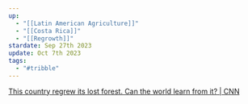 ```yaml
---
up:
  - "[[Latin American Agriculture]]"
  - "[[Costa Rica]]"
  - "[[Regrowth]]"
stardate: Sep 27th 2023
update: Oct 7th 2023
tags:
  - "#tribble"
---
```



[This country regrew its lost forest. Can the world learn from it? | CNN](https://www.cnn.com/2020/07/27/americas/reforestation-costa-rica-c2e-spc/index.html)

